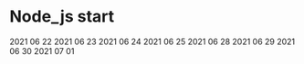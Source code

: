 # Node_js start
2021 06 22 
2021 06 23
2021 06 24 
2021 06 25
2021 06 28
2021 06 29
2021 06 30
2021 07 01
